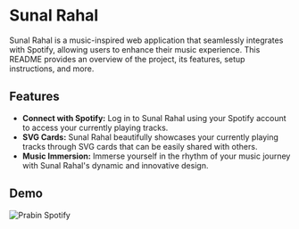# Sunal Rahal

Sunal Rahal is a music-inspired web application that seamlessly integrates with Spotify, allowing users to enhance their music experience. This README provides an overview of the project, its features, setup instructions, and more.

## Features

- **Connect with Spotify:** Log in to Sunal Rahal using your Spotify account to access your currently playing tracks.
- **SVG Cards:** Sunal Rahal beautifully showcases your currently playing tracks through SVG cards that can be easily shared with others.
- **Music Immersion:** Immerse yourself in the rhythm of your music journey with Sunal Rahal's dynamic and innovative design.

## Demo

![Prabin Spotify](https://sunal-rahal.vercel.app/api/getWhatsPlaying/prabincankod)
